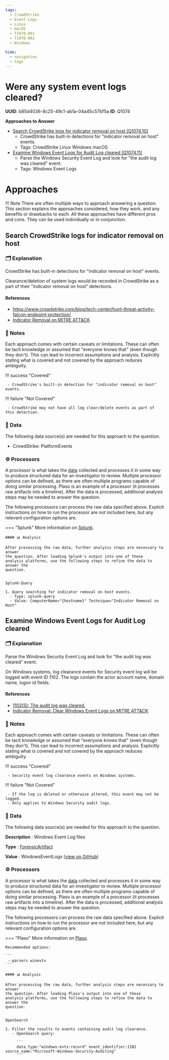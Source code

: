 ```yaml
---
tags:
  - CrowdStrike
  - Event Logs
  - Linux
  - macOS
  - T1070.001
  - T1070.002
  - Windows

hide:
  - navigation
  - tags
---
```


# Were any system event logs cleared?

**UUID**: b85d4036-8c25-49c1-ab1a-04a45c57bf5a
**ID**: Q1074


**Approaches to Answer**

-  [Search CrowdStrike logs for indicator removal on host [Q1074.10]](#search-crowdstrike-logs-for-indicator-removal-on-host)
    - CrowdStrike has built-in detections for "indicator removal on host" events.
    - Tags: <span class="dfiqTag">CrowdStrike</span> <span class="dfiqTag">Linux</span> <span class="dfiqTag">Windows</span> <span class="dfiqTag">macOS</span>
-  [Examine Windows Event Logs for Audit Log cleared [Q1074.11]](#examine-windows-event-logs-for-audit-log-cleared)
    - Parse the Windows Security Event Log and look for "the audit log was cleared" event.
    - Tags: <span class="dfiqTag">Windows</span> <span class="dfiqTag">Event Logs</span>

# Approaches

!!! Note
    There are often multiple ways to approach answering a question.
    This section explains the approaches considered, how they work, and any
    benefits or drawbacks to each. All these approaches have different pros
    and cons. They can be used individually or in conjunction.

## Search CrowdStrike logs for indicator removal on host
### 🗂️ Explanation
CrowdStrike has built-in detections for "indicator removal on host" events.

Clearance/deletion of system logs would be recorded in CrowdStrike as a part of their
"indicator removal on host" detections.

#### References
 - https://www.crowdstrike.com/blog/tech-center/hunt-threat-activity-falcon-endpoint-protection/
 - [Indicator Removal on MITRE ATT&CK](https://attack.mitre.org/techniques/T1070/)

### 📝 Notes

Each approach comes with certain caveats or limitations. These can often
be tacit knowledge or assumed that "everyone knows that" (even though they
don't). This can lead to incorrect assumptions and analysis.
Explicitly stating what is covered and not covered by the approach reduces
ambiguity.

!!! success "Covered"

     - CrowdStrike's built-in detection for "indicator removal on host" events.

!!! failure "Not Covered"

     - CrowdStrike may not have all log clear/delete events as part of this detection.


### 💾 Data

The following data source(s) are needed for this approach to the question.


  - CrowdStrike: PlatformEvents

### ⚙️ Processors

A processor is what takes the [data](#💾-data) collected and processes it in
some way to produce structured data for an investigator to review. Multiple
processor options can be defined, as there are often multiple programs capable
of doing similar processing. Plaso is an example of a processor (it processes
raw artifacts into a timeline). After the data is processed, additional analysis
steps may be needed to answer the question.

The following processors can process the raw data specified above. Explicit
instructions on how to run the processor are *not* included here, but any
relevant configuration options are.


=== "Splunk"
    More information on [Splunk](https://forensics.wiki/splunk).


    #### 📊 Analysis

    After processing the raw data, further analysis steps are necessary to answer
    the question. After loading Splunk's output into one of these
    analysis platforms, use the following steps to refine the data to answer the
    question.


    Splunk-Query

    1. Query searching for indicator removal on host events.
      - Type: splunk-query
      - Value: ComputerName="{hostname}" Technique="Indicator Removal on Host"

## Examine Windows Event Logs for Audit Log cleared
### 🗂️ Explanation
Parse the Windows Security Event Log and look for "the audit log was cleared" event.

On Windows systems, log clearance events for Security event log will be logged with event ID
1102. The logs contain the actor account name, domain name, logon id fields.

#### References
 - [1102(S): The audit log was cleared.](https://learn.microsoft.com/en-us/windows/security/threat-protection/auditing/event-1102)
 - [Indicator Removal: Clear Windows Event Logs on MITRE ATT&CK](https://attack.mitre.org/techniques/T1070/001/)

### 📝 Notes

Each approach comes with certain caveats or limitations. These can often
be tacit knowledge or assumed that "everyone knows that" (even though they
don't). This can lead to incorrect assumptions and analysis.
Explicitly stating what is covered and not covered by the approach reduces
ambiguity.

!!! success "Covered"

     - Security event log clearance events on Windows systems.

!!! failure "Not Covered"

     - If the log is deleted or otherwise altered, this event may not be logged.
     - Only applies to Windows Security audit logs.


### 💾 Data

The following data source(s) are needed for this approach to the question.

**Description**
:  Windows Event Log files


**Type**
:  [ForensicArtifact](https://github.com/ForensicArtifacts/artifacts#digital-forensics-artifacts-repository)

**Value**
:  WindowsEventLogs ([view on GitHub](https://github.com/ForensicArtifacts/artifacts/search?q=WindowsEventLogs))

### ⚙️ Processors

A processor is what takes the [data](#💾-data) collected and processes it in
some way to produce structured data for an investigator to review. Multiple
processor options can be defined, as there are often multiple programs capable
of doing similar processing. Plaso is an example of a processor (it processes
raw artifacts into a timeline). After the data is processed, additional analysis
steps may be needed to answer the question.

The following processors can process the raw data specified above. Explicit
instructions on how to run the processor are *not* included here, but any
relevant configuration options are.


=== "Plaso"
    More information on [Plaso](https://forensics.wiki/plaso).

    Recommended options:

    ```
     --parsers winevtx
    ```

    #### 📊 Analysis

    After processing the raw data, further analysis steps are necessary to answer
    the question. After loading Plaso's output into one of these
    analysis platforms, use the following steps to refine the data to answer the
    question.


    OpenSearch

    1. Filter the results to events containing audit log clearance.
       - OpenSearch query:

         ```
         data_type:"windows:evtx:record" event_identifier:1102 source_name:"Microsoft-Windows-Security-Auditing"
         ```

